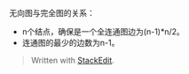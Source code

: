 无向图与完全图的关系：
- n个结点，确保是一个全连通图边为(n-1)*n/2。
- 连通图的最少的边数为n-1。


> Written with [StackEdit](https://stackedit.io/).
<!--stackedit_data:
eyJoaXN0b3J5IjpbNDcwMjI5OTY2XX0=
-->